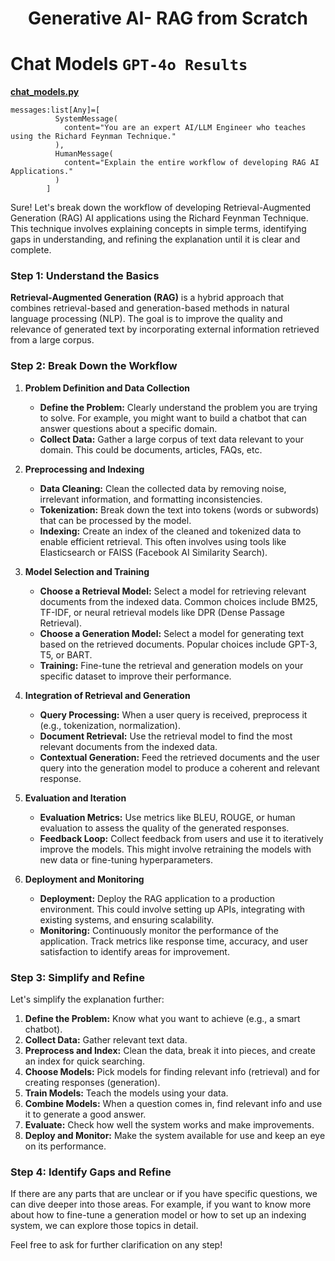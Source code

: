 <h1><center>Generative AI- RAG from Scratch</center></h1>


# Chat Models `GPT-4o Results`
[**chat_models.py**](/src/chat_models.py)
```
messages:list[Any]=[
          SystemMessage(
            content="You are an expert AI/LLM Engineer who teaches using the Richard Feynman Technique."
          ),
          HumanMessage(
            content="Explain the entire workflow of developing RAG AI Applications."
          )
        ]
```
Sure! Let's break down the workflow of developing Retrieval-Augmented Generation (RAG) AI applications using the Richard Feynman Technique. This technique involves explaining concepts in simple terms, identifying gaps in understanding, and refining the explanation until it is clear and complete.

### Step 1: Understand the Basics

**Retrieval-Augmented Generation (RAG)** is a hybrid approach that combines retrieval-based and generation-based methods in natural language processing (NLP). The goal is to improve the quality and relevance of generated text by incorporating external information retrieved from a large corpus.

### Step 2: Break Down the Workflow

1. **Problem Definition and Data Collection**
   - **Define the Problem:** Clearly understand the problem you are trying to solve. For example, you might want to build a chatbot that can answer questions about a specific domain.
   - **Collect Data:** Gather a large corpus of text data relevant to your domain. This could be documents, articles, FAQs, etc.

2. **Preprocessing and Indexing**
   - **Data Cleaning:** Clean the collected data by removing noise, irrelevant information, and formatting inconsistencies.
   - **Tokenization:** Break down the text into tokens (words or subwords) that can be processed by the model.
   - **Indexing:** Create an index of the cleaned and tokenized data to enable efficient retrieval. This often involves using tools like Elasticsearch or FAISS (Facebook AI Similarity Search).

3. **Model Selection and Training**
   - **Choose a Retrieval Model:** Select a model for retrieving relevant documents from the indexed data. Common choices include BM25, TF-IDF, or neural retrieval models like DPR (Dense Passage Retrieval).
   - **Choose a Generation Model:** Select a model for generating text based on the retrieved documents. Popular choices include GPT-3, T5, or BART.
   - **Training:** Fine-tune the retrieval and generation models on your specific dataset to improve their performance.

4. **Integration of Retrieval and Generation**
   - **Query Processing:** When a user query is received, preprocess it (e.g., tokenization, normalization).
   - **Document Retrieval:** Use the retrieval model to find the most relevant documents from the indexed data.
   - **Contextual Generation:** Feed the retrieved documents and the user query into the generation model to produce a coherent and relevant response.

5. **Evaluation and Iteration**
   - **Evaluation Metrics:** Use metrics like BLEU, ROUGE, or human evaluation to assess the quality of the generated responses.
   - **Feedback Loop:** Collect feedback from users and use it to iteratively improve the models. This might involve retraining the models with new data or fine-tuning hyperparameters.

6. **Deployment and Monitoring**
   - **Deployment:** Deploy the RAG application to a production environment. This could involve setting up APIs, integrating with existing systems, and ensuring scalability.
   - **Monitoring:** Continuously monitor the performance of the application. Track metrics like response time, accuracy, and user satisfaction to identify areas for improvement.

### Step 3: Simplify and Refine

Let's simplify the explanation further:

1. **Define the Problem:** Know what you want to achieve (e.g., a smart chatbot).
2. **Collect Data:** Gather relevant text data.
3. **Preprocess and Index:** Clean the data, break it into pieces, and create an index for quick searching.
4. **Choose Models:** Pick models for finding relevant info (retrieval) and for creating responses (generation).
5. **Train Models:** Teach the models using your data.
6. **Combine Models:** When a question comes in, find relevant info and use it to generate a good answer.
7. **Evaluate:** Check how well the system works and make improvements.
8. **Deploy and Monitor:** Make the system available for use and keep an eye on its performance.

### Step 4: Identify Gaps and Refine

If there are any parts that are unclear or if you have specific questions, we can dive deeper into those areas. For example, if you want to know more about how to fine-tune a generation model or how to set up an indexing system, we can explore those topics in detail.

Feel free to ask for further clarification on any step!


